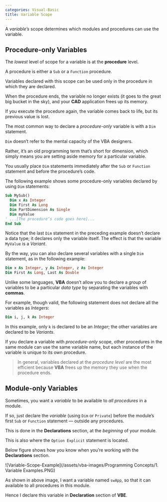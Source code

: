 ```yaml
---
categories: Visual-Basic
title: Variable Scope
---
```


A *variable’s* scope determines which modules and procedures can use the variable.

## Procedure-only Variables

The *lowest* level of scope for a variable is at the **procedure** level. 

A procedure is either a `Sub` or a `Function` procedure. 

Variables declared with this scope can be used only in the procedure in which they are declared. 

When the procedure ends, the variable no longer exists (it goes to the great big bucket in the sky), and your **CAD** application frees up its memory. 

If you execute the procedure again, the variable comes back to life, but its previous value is lost.

The most common way to declare a *procedure-only* variable is with a `Dim` statement. 

`Dim` doesn’t refer to the mental capacity of the VBA designers. 

Rather, it’s an old programming term that’s short for dimension, which simply means you are setting aside memory for a particular variable. 

You usually place `Dim` statements immediately after the `Sub` or `Function` statement and before the procedure’s code. 

The following example shows some procedure-only variables declared by using `Dim` statements: 

```vb
Sub MySub()
  Dim x As Integer
  Dim First As Long
  Dim PartDimension As Single
  Dim myValue
' ...[The procedure’s code goes here]...
End Sub 
```

Notice that the last `Dim` statement in the preceding example doesn’t declare a data type; it declares only the variable itself. The effect is that the variable `MyValue` is a *Variant*.

By the way, you can also declare several variables with a single `Dim` statement, as in the following example: 

```vb
Dim x As Integer, y As Integer, z As Integer
Dim First As Long, Last As Double
```

Unlike some languages, **VBA** doesn’t allow you to declare a *group* of variables to be a particular *data type* by separating the variables with **commas**. 

For example, though valid, the following statement does not declare all the variables as *Integers*: 

```vb
Dim i, j, k As Integer
```

In this example, only `k` is declared to be an *Integer*; the other variables are declared to be *Variants*. 

If you declare a variable with *procedure-only* scope, other procedures in the same module can use the same variable name, but each instance of the variable is unique to its own procedure.

> In general, variables declared at the *procedure level* are the most efficient because **VBA** frees up the memory they use when the procedure ends.

<!--{%- include amazon-us-native-ad.html -%}-->

## Module-only Variables

Sometimes, you want a *variable* to be available to *all procedures* in a module. 

If so, just declare the *variable* (using `Dim` or `Private`) before the module’s first `Sub` or `Function` statement — outside any procedures. 

This is done in the **Declarations** section, at the *beginning* of your module. 

This is also where the `Option Explicit` statement is located. 

Below figure shows how you know when you’re working with the **Declarations** section. 

![Variable-Scope-Example](/assets/vba-images/Programming Concepts/1. Variable Examples.PNG)

As shown in above image, I want a variable named `swApp`, so that it can available to all procedures in this module. 

Hence I declare this variable in **Declaration** section of **VBE**. 


